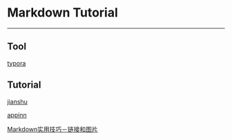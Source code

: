 # Markdown Tutorial

------

## Tool

[typora](https://sm.myapp.com/original/Office/typora-setup-ia32-0.9.41.exe)

## Tutorial

[jianshu](https://www.jianshu.com/p/b03a8d7b1719)

[appinn](https://www.appinn.com/markdown/)

[Markdown实用技巧－链接和图片](https://www.gcssloop.com/markdown/markdown-links)